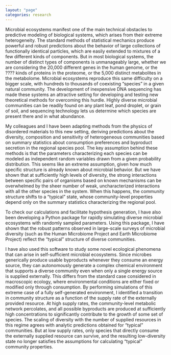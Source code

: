 ```yaml
---
layout: "page"
categories: research
---
```


Microbial ecosystems manifest one of the main technical obstacles to predictive modeling of biological systems, which arises from their extreme heterogeneity. The standard methods of statistical mechanics produce powerful and robust predictions about the behavior of large collections of functionally identical particles, which are easily extended to mixtures of a few different kinds of components. But in most biological systems, the number of distinct types of components is unmanageably large, whether we are considering the 20,000 different genes in the human genome, or the ???? kinds of proteins in the proteome, or the 5,000 distinct metabolites in the metabolome. Microbial ecosystems reproduce this same difficulty on a bigger scale, with hundreds to thousands of coexisting “species” in a given natural community. The development of inexpensive DNA sequencing has made these systems an attractive setting for developing and testing new theoretical methods for overcoming this hurdle. Highly diverse microbial communities can be readily found on any plant leaf, pond droplet, or grain of soil, and sequencing technology lets us determine which species are present there and in what abundance.

My colleagues and I have been adapting methods from the physics of disordered materials to this new setting, deriving predictions about the diversity, composition and sensitivity of heterogeneous communities based on summary statistics about consumption preferences and byproduct secretion in the regional species pool. The key assumption behind these methods is that the parameters characterizing each species can be modeled as independent random variables drawn from a given probability distribution. This seems like an extreme assumption, given how much specific structure is already known about microbial behavior. But we have shown that at sufficiently high levels of diversity, the strong interactions between specific pairs of organisms based on known mechanisms can be overwhelmed by the sheer number of weak, uncharacterized interactions with all the other species in the system. When this happens, the community structure shifts to a “typical” state, whose community-level properties depend only on the summary statistics characterizing the regional pool.

To check our calculations and facilitate hypothesis generation, I have also been developing a Python package for rapidly simulating diverse microbial ecosystems with randomly sampled parameters. Using this package, I have shown that the robust patterns observed in large-scale surveys of microbial diversity (such as the Human Microbiome Project and Earth Microbiome Project) reflect the “typical” structure of diverse communities. 

I have also used this software to study some novel ecological phenomena that can arise in self-sufficient microbial ecosystems. Since microbes generically produce usable byproducts whenever they consume an energy source, they can autonomously generate a complex chemical environment that supports a diverse community even when only a single energy source is supplied externally. This differs from the standard case considered in macroscopic ecology, where environmental conditions are either fixed or modified only through consumption. By performing simulations of this extreme case of a fully self-generated environment, I identified a transition in community structure as a function of the supply rate of the externally provided resource. At high supply rates, the community-level metabolic network percolates, and all possible byproducts are produced at sufficiently high concentrations to significantly contribute to the growth of some set of species. The scaling of diversity with the number of supplied resources in this regime agrees with analytic predictions obtained for “typical” communities. But at low supply rates, only species that directly consume the externally supplied resource can survive, and the resulting low-diversity state no longer satisfies the assumptions for calculating “typical” community properties. 

